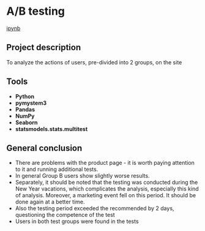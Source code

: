 # A/B testing

[ipynb](https://github.com/josephbaib/da_portfolio/blob/main/final_a:b/final_a:b.ipynb)

## Project description

To analyze the actions of users, pre-divided into 2 groups, on the site

## Tools ##

- **Python**
- **pymystem3**
- **Pandas**
- **NumPy**
- **Seaborn**
- **statsmodels.stats.multitest**

##

## General conclusion

- There are problems with the product page - it is worth paying attention to it and running additional tests.
- In general Group B users show slightly worse results.
- Separately, it should be noted that the testing was conducted during the New Year vacations, which complicates the analysis, especially this kind of analysis. Moreover, a marketing event fell on this period. It should be done again at a better time.
- Also the testing period exceeded the recommended by 2 days, questioning the competence of the test
- Users in both test groups were found in the tests